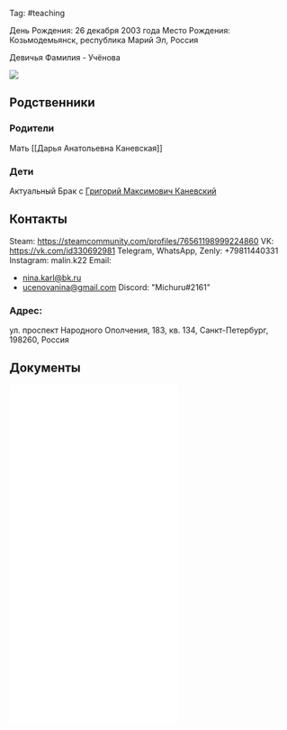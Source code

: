 Tag: #teaching

День Рождения: 26 декабря 2003 года
Место Рождения: Козьмодемьянск, республика Марий Эл, Россия

Девичья Фамилия - Учёнова

<img src="https://sun9-5.userapi.com/impf/c847220/v847220979/602f/AMw1hCfzeX8.jpg?size=450x600&quality=96&sign=01a793e828b8250f8d12624d79081c6f&type=album"/>

## Родственники

### Родители
Мать [[Дарья Анатольевна Каневская]]

### Дети
Актуальный Брак с [Григорий Максимович Каневский](Григорий%20Максимович%20Каневский.md)

## Контакты
Steam: https://steamcommunity.com/profiles/76561198999224860
VK: https://vk.com/id330692981
Telegram, WhatsApp, Zenly: +79811440331
Instagram: malin.k22
Email:
- nina.karl@bk.ru
- ucenovanina@gmail.com
Discord: "Miсhuru#2161"

### Адрес:
ул. проспект Народного Ополчения, 183, кв. 134, Санкт-Петербург, 198260, Россия

## Документы
![](birthCertNU.pdf)
![](idNU.pdf)
![](idNUold.pdf)
![](marriageGKNU.pdf)